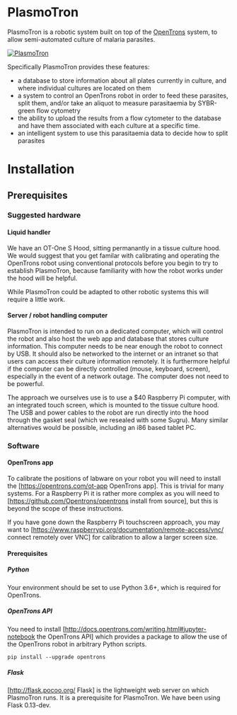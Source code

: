 # PlasmoTron
PlasmoTron is a robotic system built on top of the [OpenTrons](https://opentrons.com/) system, to allow semi-automated culture of malaria parasites.

[![PlasmoTron](https://img.youtube.com/vi/9Bxmd0nfG3E-Y/0.jpg)](https://www.youtube.com/watch?v=9Bxmd0nfG3E-Y "PlasmoTron")

Specifically PlasmoTron provides these features:
* a database to store information about all plates currently in culture, and where individual cultures are located on them
* a system to control an OpenTrons robot in order to feed these parasites, split them, and/or take an aliquot to measure parasitaemia by SYBR-green flow cytometry
* the ability to upload the results from a flow cytometer to the database and have them associated with each culture at a specific time.
* an intelligent system to use this parasitaemia data to decide how to split parasites

# Installation

## Prerequisites

### Suggested hardware

#### Liquid handler

We have an OT-One S Hood, sitting permanantly in a tissue culture hood. We would suggest that you get familar with calibrating and operating the OpenTrons robot using conventional protocols before you begin to try to establish PlasmoTron, because familiarity with how the robot works under the hood will be helpful.

While PlasmoTron could be adapted to other robotic systems this will require a little work.

#### Server / robot handling computer

PlasmoTron is intended to run on a dedicated computer, which will control the robot and also host the web app and database that stores culture information. This computer needs to be near enough the robot to connect by USB. It should also be networked to the internet or an intranet so that users can access their culture information remotely. It is furthermore helpful if the computer can be directly controlled (mouse, keyboard, screen), especially in the event of a network outage. The computer does not need to be powerful.

The approach we ourselves use is to use a $40 Raspberry Pi computer, with an integrated touch screen, which is mounted to the tissue culture hood. The USB and power cables to the robot are run directly into the hood through the gasket seal (which we resealed with some Sugru). Many similar alternatives would be possible, including an i86 based tablet PC.


### Software

#### OpenTrons app
To calibrate the positions of labware on your robot you will need to install the [https://opentrons.com/ot-app OpenTrons app]. This is trivial for many systems. For a Raspberry Pi it is rather more complex as you will need to [https://github.com/Opentrons/opentrons install from source], but this is beyond the scope of these instructions.

If you have gone down the Raspberry Pi touchscreen approach, you may want to [https://www.raspberrypi.org/documentation/remote-access/vnc/ connect remotely over VNC] for calibration to allow a larger screen size.

#### Prerequisites

##### Python

Your environment should be set to use Python 3.6+, which is required for OpenTrons.
##### OpenTrons API
You need to install [http://docs.opentrons.com/writing.html#jupyter-notebook the OpenTrons API] which provides a package to allow the use of the OpenTrons robot in arbitrary Python scripts.

```
pip install --upgrade opentrons 
```
##### Flask
[http://flask.pocoo.org/ Flask] is the lightweight web server on which PlasmoTron runs. It is a prerequisite for PlasmoTron. We have been using Flask 0.13-dev.

